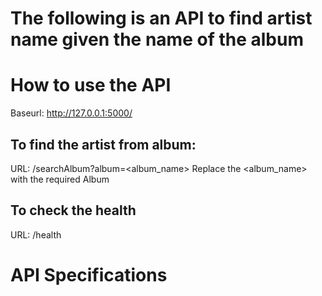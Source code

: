 
# The following is an API to find artist name given the name of the album

# How to use the API
Baseurl: http://127.0.0.1:5000/
## To find the artist from album:
URL: /searchAlbum?album=<album_name>
Replace the <album_name> with the required Album

## To check the health
URL: /health

# API Specifications
